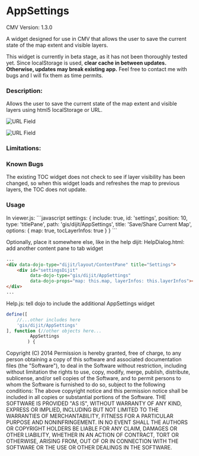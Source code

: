 AppSettings
===============

CMV Version: 1.3.0

A widget designed for use in CMV that allows the user to save the current state of the map extent and visible layers.

This widget is currently in beta stage, as it has not been thoroughly tested yet. 
Since localStorage is used, <b>clear cache in between updates. Otherwise, updates may break existing app.</b>
Feel free to contact me with bugs and I will fix them as time permits.

<h3>Description:</h3>
Allows the user to save the current state of the map extent and visible layers
using html5 localStorage or URL.
 
![URL Field](https://github.com/roemhildtg/CMV_Widgets/blob/master/AppSettings_Widget/URL_Screenshot.PNG)
 
![URL Field](https://github.com/roemhildtg/CMV_Widgets/blob/master/AppSettings_Widget/Widget_screenshot.PNG)

 
<h3>Limitations: </h3>

<h3>Known Bugs</h3>
The existing TOC widget does not check to see if layer visibility has been changed, so when this widget loads and refreshes the map to previous layers, the TOC does not update.

<h3>Usage </h3>
In viewer.js: 
```javascript      
settings: {
    include: true,
    id: 'settings',
    position: 10,
    type: 'titlePane',
    path: 'gis/dijit/AppSettings',
    title: 'Save/Share Current Map',
    options: {
        map: true,
        tocLayerInfos: true
    }
}
```

Optionally, place it somewhere else, like in the help dijit:
HelpDialog.html: add another content pane to tab widget
```html
...
<div data-dojo-type="dijit/layout/ContentPane" title="Settings">
    <div id="settingsDijit" 
         data-dojo-type="gis/dijit/AppSettings"
         data-dojo-props="map: this.map, layerInfos: this.layerInfos"></div>
</div>
...
```
Help.js: tell dojo to include the additional AppSettings widget
```javascript
define([
    //...other includes here
    'gis/dijit/AppSettings'
], function (//other objects here...
         AppSettings
        ) {
 ```
 Copyright (C) 2014 
 Permission is hereby granted, free of charge, to any person obtaining a copy of this software and associated documentation files (the "Software"), to deal in the Software without restriction, including without limitation the rights to use, copy, modify, merge, publish, distribute, sublicense, and/or sell copies of the Software, and to permit persons to whom the Software is furnished to do so, subject to the following conditions:
 The above copyright notice and this permission notice shall be included in all copies or substantial portions of the Software.
 THE SOFTWARE IS PROVIDED "AS IS", WITHOUT WARRANTY OF ANY KIND, EXPRESS OR IMPLIED, INCLUDING BUT NOT LIMITED TO THE WARRANTIES OF MERCHANTABILITY, FITNESS FOR A PARTICULAR PURPOSE AND NONINFRINGEMENT. IN NO EVENT SHALL THE AUTHORS OR COPYRIGHT HOLDERS BE LIABLE FOR ANY CLAIM, DAMAGES OR OTHER LIABILITY, WHETHER IN AN ACTION OF CONTRACT, TORT OR OTHERWISE, ARISING FROM, OUT OF OR IN CONNECTION WITH THE SOFTWARE OR THE USE OR OTHER DEALINGS IN THE SOFTWARE.
